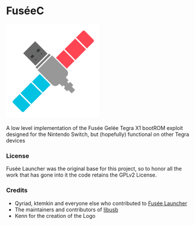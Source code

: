 
# FuséeC

![](https://github.com/Jan200101/fuseec/blob/master/src/qt/assets/logo.png?raw=true)    

A low level implementation of the Fusée Gelée Tegra X1 bootROM exploit    
designed for the Nintendo Switch, but (hopefully) functional on other Tegra devices

### License
Fusée Launcher was the original base for this project, so to honor all the work that has gone into it the code retains the GPLv2 License.

### Credits
- Qyriad, ktemkin and everyone else who contributed to [Fusée Launcher](https://github.com/Qyriad/fusee-launcher)
- The maintainers and contributors of [libusb](https://github.com/libusb/libusb)
- Kenn for the creation of the Logo

